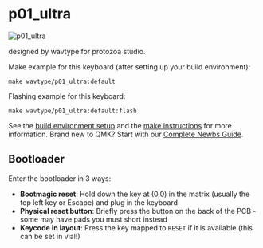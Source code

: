 # p01_ultra

![p01_ultra](https://i.imgur.com/gWOyKT7h.jpeg)

designed by wavtype for protozoa studio.

Make example for this keyboard (after setting up your build environment):

    make wavtype/p01_ultra:default

Flashing example for this keyboard:

    make wavtype/p01_ultra:default:flash

See the [build environment setup](https://docs.qmk.fm/#/getting_started_build_tools) and the [make instructions](https://docs.qmk.fm/#/getting_started_make_guide) for more information. Brand new to QMK? Start with our [Complete Newbs Guide](https://docs.qmk.fm/#/newbs).

## Bootloader

Enter the bootloader in 3 ways:

* **Bootmagic reset**: Hold down the key at (0,0) in the matrix (usually the top left key or Escape) and plug in the keyboard
* **Physical reset button**: Briefly press the button on the back of the PCB - some may have pads you must short instead
* **Keycode in layout**: Press the key mapped to `RESET` if it is available (this can be set in vial!)
